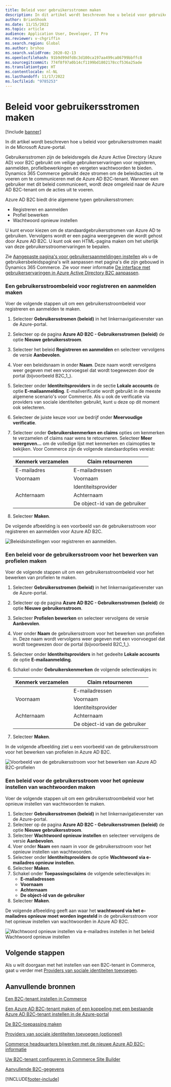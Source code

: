 ```yaml
---
title: Beleid voor gebruikersstromen maken
description: In dit artikel wordt beschreven hoe u beleid voor gebruikersstromen maakt in de Microsoft Azure-portal.
author: BrianShook
ms.date: 11/15/2022
ms.topic: article
audience: Application User, Developer, IT Pro
ms.reviewer: v-chgriffin
ms.search.region: Global
ms.author: brshoo
ms.search.validFrom: 2020-02-13
ms.openlocfilehash: 91b9d99dfd8c3d100ca197aa499ca86799bbffc8
ms.sourcegitcommit: 774f8f97a0b14cf1199bd1802178ccf536a25ade
ms.translationtype: HT
ms.contentlocale: nl-NL
ms.lasthandoff: 11/17/2022
ms.locfileid: "9785253"
---
```

# <a name="create-user-flow-policies"></a>Beleid voor gebruikersstromen maken

[!include [banner](includes/banner.md)]

In dit artikel wordt beschreven hoe u beleid voor gebruikersstromen maakt in de Microsoft Azure-portal.

Gebruikersstromen zijn de beleidsregels die Azure Active Directory (Azure AD) voor B2C gebruikt om veilige gebruikerservaringen voor registeren, aanmelden, profielbewerkingen en vergeten wachtwoorden te bieden. Dynamics 365 Commerce gebruikt deze stromen om de beleidsacties uit te voeren om te communiceren met de Azure AD B2C-tenant. Wanneer een gebruiker met dit beleid communiceert, wordt deze omgeleid naar de Azure AD B2C-tenant om de acties uit te voeren.

Azure AD B2C biedt drie algemene typen gebruikersstromen:
- Registreren en aanmelden
- Profiel bewerken
- Wachtwoord opnieuw instellen

U kunt ervoor kiezen om de standaardgebruikersstromen van Azure AD te gebruiken. Vervolgens wordt er een pagina weergegeven die wordt gehost door Azure AD B2C. U kunt ook een HTML-pagina maken om het uiterlijk van deze gebruikersstroomervaringen te bepalen. 

Zie [Aangepaste pagina's voor gebruikersaanmeldingen instellen](custom-pages-user-logins.md) als u de gebruikersbeleidspagina's wilt aanpassen met pagina's die zijn gebouwd in Dynamics 365 Commerce. Zie voor meer informatie [De interface met gebruikerservaringen in Azure Active Directory B2C aanpassen](/azure/active-directory-b2c/tutorial-customize-ui).

### <a name="create-a-sign-up-and-sign-in-user-flow-policy"></a>Een gebruikersstroombeleid voor registreren en aanmelden maken

Voer de volgende stappen uit om een gebruikersstroombeleid voor registreren en aanmelden te maken.

1. Selecteer **Gebruikersstromen (beleid)** in het linkernavigatievenster van de Azure-portal.
1. Selecteer op de pagina **Azure AD B2C - Gebruikersstromen (beleid)** de optie **Nieuwe gebruikersstroom**.
1. Selecteer het beleid **Registreren en aanmelden** en selecteer vervolgens de versie **Aanbevolen**.
1. Voer een beleidsnaam in onder **Naam**. Deze naam wordt vervolgens weer gegeven met een voorvoegsel dat wordt toegewezen door de portal (bijvoorbeeld B2C_1_).
1. Selecteer onder **Identiteitsproviders** in de sectie **Lokale accounts** de optie **E-mailaanmelding**. E-mailverificatie wordt gebruikt in de meeste algemene scenario's voor Commerce. Als u ook de verificatie via providers van sociale identiteiten gebruikt, kunt u deze op dit moment ook selecteren.
1. Selecteer de juiste keuze voor uw bedrijf onder **Meervoudige verificatie**. 
1. Selecteer onder **Gebruikerskenmerken en claims** opties om kenmerken te verzamelen of claims naar wens te retourneren. Selecteer **Meer weergeven...** om de volledige lijst met kenmerken en claimopties te bekijken. Voor Commerce zijn de volgende standaardopties vereist:

    | **Kenmerk verzamelen** | **Claim retourneren** |
    | ---------------------- | ----------------- |
    | E-mailadres          | E-mailadressen   |
    | Voornaam             | Voornaam        |
    |                        | Identiteitsprovider |
    | Achternaam                | Achternaam           |
    |                        | De object-id van de gebruiker  |

1. Selecteer **Maken**.

De volgende afbeelding is een voorbeeld van de gebruikersstroom voor registreren en aanmelden voor Azure AD B2C.

![Beleidsinstellingen voor registreren en aanmelden.](./media/B2CImage_11.png)

   
### <a name="create-a-profile-editing-user-flow-policy"></a>Een beleid voor de gebruikersstroom voor het bewerken van profielen maken

Voer de volgende stappen uit om een gebruikersstroombeleid voor het bewerken van profielen te maken.

1. Selecteer **Gebruikersstromen (beleid)** in het linkernavigatievenster van de Azure-portal.
1. Selecteer op de pagina **Azure AD B2C - Gebruikersstromen (beleid)** de optie **Nieuwe gebruikersstroom**.
1. Selecteer **Profielen bewerken** en selecteer vervolgens de versie **Aanbevolen**.
1. Voer onder **Naam** de gebruikersstroom voor het bewerken van profielen in. Deze naam wordt vervolgens weer gegeven met een voorvoegsel dat wordt toegewezen door de portal (bijvoorbeeld B2C_1_).
1. Selecteer onder **Identiteitsproviders** in het gedeelte **Lokale accounts** de optie **E-mailaanmelding**.
1. Schakel onder **Gebruikerskenmerken** de volgende selectievakjes in:
    
    | **Kenmerk verzamelen** | **Claim retourneren** |
    | ---------------------- | ----------------- |
    |                        | E-mailadressen   |
    | Voornaam             | Voornaam        |
    |                        | Identiteitsprovider |
    | Achternaam                | Achternaam           |
    |                        | De object-id van de gebruiker  |
    
1. Selecteer **Maken**.

In de volgende afbeelding ziet u een voorbeeld van de gebruikersstroom voor het bewerken van profielen in Azure AD B2C.

![Voorbeeld van de gebruikersstroom voor het bewerken van Azure AD B2C-profielen](./media/B2CImage_12.png)

### <a name="create-a-password-reset-user-flow-policy"></a>Een beleid voor de gebruikersstroom voor het opnieuw instellen van wachtwoorden maken

Voer de volgende stappen uit om een gebruikersstroombeleid voor het opnieuw instellen van wachtwoorden te maken.

1. Selecteer **Gebruikersstromen (beleid)** in het linkernavigatievenster van de Azure-portal.
1. Selecteer op de pagina **Azure AD B2C - Gebruikersstromen (beleid)** de optie **Nieuwe gebruikersstroom**.
1. Selecteer **Wachtwoord opnieuw instellen** en selecteer vervolgens de versie **Aanbevolen**.
1. Voer onder **Naam** een naam in voor de gebruikersstroom voor het opnieuw instellen van wachtwoorden.
1. Selecteer onder **Identiteitsproviders** de optie **Wachtwoord via e-mailadres opnieuw instellen**.
1. Selecteer **Maken**.
1. Schakel onder **Toepassingsclaims** de volgende selectievakjes in:
    - **E-mailadressen**
    - **Voornaam**
    - **Achternaam**
    - **De object-id van de gebruiker**
1. Selecteer **Maken**.

De volgende afbeelding geeft aan waar het **wachtwoord via het e-mailadres opnieuw moet worden ingesteld** in de gebruikersstroom voor het opnieuw instellen van wachtwoorden in Azure AD B2C.

![Wachtwoord opnieuw instellen via e-mailadres instellen in het beleid Wachtwoord opnieuw instellen](./media/B2CImage_13.png)

## <a name="next-steps"></a>Volgende stappen

Als u wilt doorgaan met het instellen van een B2C-tenant in Commerce, gaat u verder met [Providers van sociale identiteiten toevoegen](add-social-identity-providers.md).

## <a name="additional-resources"></a>Aanvullende bronnen

[Een B2C-tenant instellen in Commerce](set-up-b2c-tenant.md)

[Een Azure AD B2C-tenant maken of een koppeling met een bestaande Azure AD B2C-tenant instellen in de Azure-portal](create-link-aad-b2c-tenant.md)

[De B2C-toepassing maken](create-b2c-app.md)

[Providers van sociale identiteiten toevoegen (optioneel)](add-social-identity-providers.md)

[Commerce headquarters bijwerken met de nieuwe Azure AD B2C-informatie](update-hq-aad-b2c-info.md)

[Uw B2C-tenant configureren in Commerce Site Builder](config-b2c-tenant-site-builder.md)

[Aanvullende B2C-gegevens](additional-b2c-info.md)


[!INCLUDE[footer-include](../includes/footer-banner.md)]
